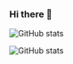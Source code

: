 ### Hi there 👋

<!--
**Kholid060/kholid060** is a ✨ _special_ ✨ repository because its `README.md` (this file) appears on your GitHub profile.

Here are some ideas to get you started:

- 🔭 I’m currently working on ...
- 🌱 I’m currently learning ...
- 👯 I’m looking to collaborate on ...
- 🤔 I’m looking for help with ...
- 💬 Ask me about ...
- 📫 How to reach me: ...
- 😄 Pronouns: ...
- ⚡ Fun fact: ...
-->
![GitHub stats](https://github-readme-stats.vercel.app/api?username=tuanVinhUni&show_icons=true) 

![GitHub stats](https://github-readme-stats.vercel.app/api/top-langs/?username=tuanVinhUni&layout=compact&show_icons=true&langs_count=10)
